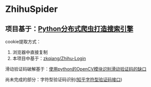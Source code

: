 # ZhihuSpider

## 项目基于：[Python分布式爬虫打造搜索引擎](https://coding.imooc.com/class/92.html)

cookie提取方式：
1. 浏览器中直接复制
2. 本项目中基于：[zkqiang/Zhihu-Login](https://github.com/zkqiang/Zhihu-Login)

滑动验证码破解基于：[使用python的OpenCV模块识别滑动验证码的缺口](https://blog.csdn.net/u012067766/article/details/80500493)

尚未完成的部分：字符型验证码识别([知乎字符型验证码接口](https://www.zhihu.com/captcha.gif))

